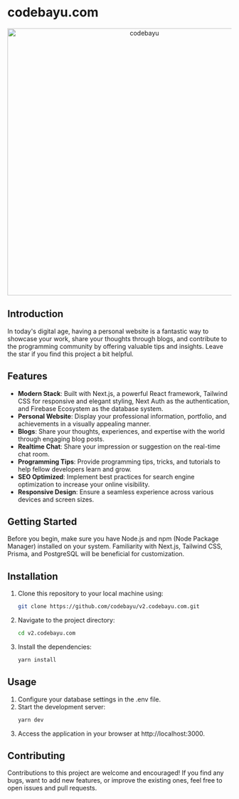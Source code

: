 # codebayu.com

<div align="center" width="100%">
   <img width="600" alt="codebayu" src="https://github.com/codebayu/v2.codebayu.com/assets/99315255/fb6d296c-d427-49d8-9d7d-1bda3bd0e5ef">
</div>

## Introduction

In today's digital age, having a personal website is a fantastic way to showcase your work, share your thoughts through blogs, and contribute to the programming community by offering valuable tips and insights. Leave the star if you find this project a bit helpful.

## Features

- **Modern Stack**: Built with Next.js, a powerful React framework, Tailwind CSS for responsive and elegant styling, Next Auth as the authentication, and Firebase Ecosystem as the database system.
- **Personal Website**: Display your professional information, portfolio, and achievements in a visually appealing manner.
- **Blogs**: Share your thoughts, experiences, and expertise with the world through engaging blog posts.
- **Realtime Chat**: Share your impression or suggestion on the real-time chat room.
- **Programming Tips**: Provide programming tips, tricks, and tutorials to help fellow developers learn and grow.
- **SEO Optimized**: Implement best practices for search engine optimization to increase your online visibility.
- **Responsive Design**: Ensure a seamless experience across various devices and screen sizes.

## Getting Started

Before you begin, make sure you have Node.js and npm (Node Package Manager) installed on your system. Familiarity with Next.js, Tailwind CSS, Prisma, and PostgreSQL will be beneficial for customization.

## Installation

1. Clone this repository to your local machine using:

   ```bash
   git clone https://github.com/codebayu/v2.codebayu.com.git
   ```

2. Navigate to the project directory:
   ```bash
   cd v2.codebayu.com
   ```
3. Install the dependencies:
   ```bash
   yarn install
   ```

## Usage

1. Configure your database settings in the .env file.
2. Start the development server:
   ```bash
   yarn dev
   ```
3. Access the application in your browser at http://localhost:3000.

## Contributing

Contributions to this project are welcome and encouraged! If you find any bugs, want to add new features, or improve the existing ones, feel free to open issues and pull requests.
